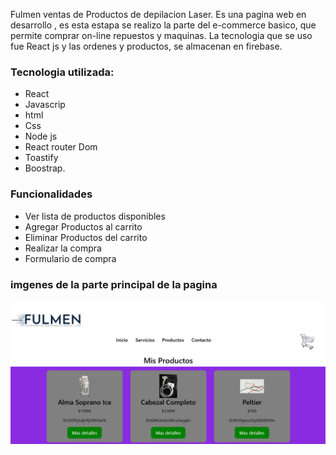  Fulmen ventas de Productos de depilacion Laser.
Es una pagina web en desarrollo , es esta estapa se realizo la parte del e-commerce basico, que permite comprar on-line repuestos y maquinas. La tecnologia que se uso fue React js y las ordenes y productos, se almacenan en firebase. 


### Tecnologia utilizada:
* React
* Javascrip
* html 
* Css 
* Node js
* React router Dom
* Toastify
* Boostrap.

### Funcionalidades
* Ver lista de productos disponibles
* Agregar Productos al carrito
* Eliminar Productos del carrito
* Realizar la compra
* Formulario de compra

### imgenes de la parte principal de la pagina

![Captura](./e-commerce/public/img/captura.png )
